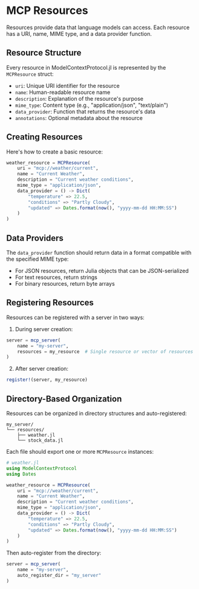 # MCP Resources

Resources provide data that language models can access. Each resource has a URI, name, MIME type, and a data provider function.

## Resource Structure

Every resource in ModelContextProtocol.jl is represented by the `MCPResource` struct:

- `uri`: Unique URI identifier for the resource
- `name`: Human-readable resource name
- `description`: Explanation of the resource's purpose
- `mime_type`: Content type (e.g., "application/json", "text/plain")
- `data_provider`: Function that returns the resource's data
- `annotations`: Optional metadata about the resource

## Creating Resources

Here's how to create a basic resource:

```julia
weather_resource = MCPResource(
    uri = "mcp://weather/current",
    name = "Current Weather",
    description = "Current weather conditions",
    mime_type = "application/json",
    data_provider = () -> Dict(
        "temperature" => 22.5,
        "conditions" => "Partly Cloudy",
        "updated" => Dates.format(now(), "yyyy-mm-dd HH:MM:SS")
    )
)
```

## Data Providers

The `data_provider` function should return data in a format compatible with the specified MIME type:

- For JSON resources, return Julia objects that can be JSON-serialized
- For text resources, return strings
- For binary resources, return byte arrays

## Registering Resources

Resources can be registered with a server in two ways:

1. During server creation:
```julia
server = mcp_server(
    name = "my-server",
    resources = my_resource  # Single resource or vector of resources
)
```

2. After server creation:
```julia
register!(server, my_resource)
```

## Directory-Based Organization

Resources can be organized in directory structures and auto-registered:

```
my_server/
└── resources/
    ├── weather.jl
    └── stock_data.jl
```

Each file should export one or more `MCPResource` instances:

```julia
# weather.jl
using ModelContextProtocol
using Dates

weather_resource = MCPResource(
    uri = "mcp://weather/current",
    name = "Current Weather",
    description = "Current weather conditions",
    mime_type = "application/json",
    data_provider = () -> Dict(
        "temperature" => 22.5,
        "conditions" => "Partly Cloudy",
        "updated" => Dates.format(now(), "yyyy-mm-dd HH:MM:SS")
    )
)
```

Then auto-register from the directory:

```julia
server = mcp_server(
    name = "my-server",
    auto_register_dir = "my_server"
)
```